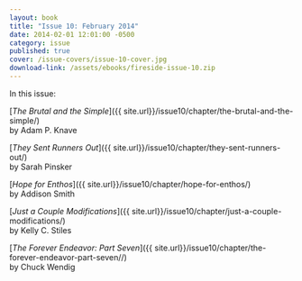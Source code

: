 ```yaml
---
layout: book
title: "Issue 10: February 2014"
date: 2014-02-01 12:01:00 -0500
category: issue
published: true
cover: /issue-covers/issue-10-cover.jpg
download-link: /assets/ebooks/fireside-issue-10.zip
---
```


In this issue:

[_The Brutal and the Simple_]({{ site.url}}/issue10/chapter/the-brutal-and-the-simple/)<br/>
by Adam P. Knave

[_They Sent Runners Out_]({{ site.url}}/issue10/chapter/they-sent-runners-out/)<br/>
by Sarah Pinsker

[_Hope for Enthos_]({{ site.url}}/issue10/chapter/hope-for-enthos/)<br/>
by Addison Smith

[_Just a Couple Modifications_]({{ site.url}}/issue10/chapter/just-a-couple-modifications/)<br/>
by Kelly C. Stiles

[_The Forever Endeavor: Part Seven_]({{ site.url}}/issue10/chapter/the-forever-endeavor-part-seven//)<br/>
by Chuck Wendig
